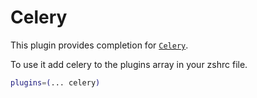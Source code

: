 # Celery

This plugin provides completion for [`Celery`](http://www.celeryproject.org/).

To use it add celery to the plugins array in your zshrc file.

```bash
plugins=(... celery)
```
